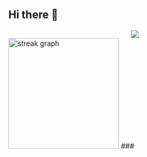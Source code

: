 ## Hi there 👋

<div align="center">
  <img src="https://visitor-badge.laobi.icu/badge?page_id=jimmy4410.jimmy4410&"  />
</div>
<img src="https://streak-stats.demolab.com/?user=jimmy4410&locale=en&mode=daily&theme=dark&hide_border=false&border_radius=5&order=3" height="220" alt="streak graph"  />
###
<!--
**jimmy4410/jimmy4410** is a ✨ _special_ ✨ repository because its `README.md` (this file) appears on your GitHub profile.

Here are some ideas to get you started:

- 🔭 I’m currently working on ...
- 🌱 I’m currently learning ...
- 👯 I’m looking to collaborate on ...
- 🤔 I’m looking for help with ...
- 💬 Ask me about ...
- 📫 How to reach me: ...
- 😄 Pronouns: ...
- ⚡ Fun fact: ...
-->
